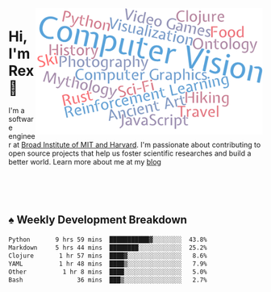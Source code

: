 <img src="https://raw.githubusercontent.com/rexwangcc/rexwangcc/master/myself.png" alt="Rex!" width="450" height="250" align="right">

# Hi, I'm Rex 👋

I'm a software engineer at [Broad Institute of MIT and Harvard](https://www.broadinstitute.org/). I'm passionate about contributing to open source projects that help us foster scientific researches and build a better world. Learn more about me at my [blog](https://rexwang.cc)

<br>
<br>
<br>

<table>
<tr valign="top" width="50%">
<!-- <td > -->

## ♠ Weekly Development Breakdown

<!-- code_time starts -->

```text
Python       9 hrs 59 mins  ███████████▓░░░░░░░░  43.8%
Markdown     5 hrs 44 mins  ████████░░░░░░░░░░░░  25.2%
Clojure       1 hr 57 mins  ████▓░░░░░░░░░░░░░░░   8.6%
YAML          1 hr 48 mins  ████▒░░░░░░░░░░░░░░░   7.9%
Other          1 hr 8 mins  ████░░░░░░░░░░░░░░░░   5.0%
Bash               36 mins  ███▒░░░░░░░░░░░░░░░░   2.7%
```

<!-- code_time ends -->

<!-- Placeholder for my Game statuses -->

<!-- <td valign="top" width="50%">

#### ♦ My Personal Progress

</td> -->

</tr>
</table>
